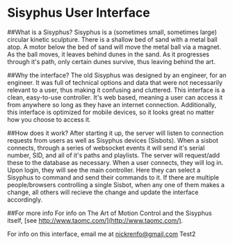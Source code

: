 # Sisyphus User Interface

##What is a Sisyphus?
Sisyphus is a (sometimes small, sometimes large) circular kinetic sculpture. There is a shallow bed of sand with a metal ball atop.
A motor below the bed of sand will move the metal ball via a magnet. As the ball moves, it leaves behind dunes in the sand. As it progresses through it's path, only certain dunes survive, thus leaving behind the art.

##Why the interface?
The old Sisyphus was designed by an engineer, for an engineer. It was full of technical options and data that were not necessarily relevant to a user, thus making it confusing and cluttered.
This interface is a clean, easy-to-use controller. It's web based, meaning a user can access it from anywhere so long as they have an internet connection. Additionally, this interface is optimized for mobile devices, so it looks great no matter how you choose to access it.

##How does it work?
After starting it up, the server will listen to connection requests from users as well as Sisyphus devices (Sisbots).
When a sisbot connects, through a series of websocket events it will send it's serial number, SID, and all of it's paths and playlists. The server will request/add these to the database as necessary.
When a user connects, they will log in. Upon login, they will see the main controller. Here they can select a Sisyphus to command and send their commands to it.
If there are multiple people/browsers controlling a single Sisbot, when any one of them makes a change, all others will recieve the change and update the interface accordingly.


##For more info
For info on The Art of Motion Control and the Sisyphus itself, [see http://www.taomc.com/](http://www.taomc.com/).

For info on this interface, email me at nickrenfo@gmail.com
Test2
